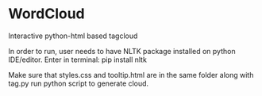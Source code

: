 # WordCloud
 Interactive python-html based tagcloud

In order to run, user needs to have NLTK package installed on python IDE/editor.
   Enter in terminal:
   pip install nltk
   
Make sure that styles.css and tooltip.html are in the same folder along with tag.py
run python script to generate cloud.

